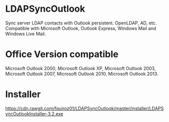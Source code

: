 LDAPSyncOutlook
===============

Sync server LDAP contacts with Outlook persistent. OpenLDAP, AD, etc. Compatible with Microsoft Outlook, Outlook Express, Windows Mail and Windows Live Mail.

Office Version compatible
===============
Microsoft Outlook 2000, Microsoft Outlook XP, Microsoft Outlook 2003, Microsoft Outlook 2007, Microsoft Outlook 2010, Microsoft Outlook 2013.


Installer
===============
https://cdn.rawgit.com/fquiroz01/LDAPSyncOutlook/master/installer/LDAPSyncOutlookInstaller-3.2.exe
